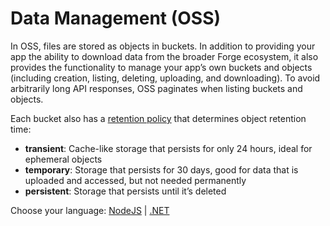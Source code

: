 # Data Management (OSS)

In OSS, files are stored as objects in buckets. In addition to providing your app the ability to download data from the broader Forge ecosystem, it also provides the functionality to manage your app’s own buckets and objects (including creation, listing, deleting, uploading, and downloading). To avoid arbitrarily long API responses, OSS paginates when listing buckets and objects.

Each bucket also has a [retention policy](https://developer.autodesk.com/en/docs/data/v2/overview/retention-policy/) that determines object retention time:

 - **transient**: Cache-like storage that persists for only 24 hours, ideal for ephemeral objects
 - **temporary**: Storage that persists for 30 days, good for data that is uploaded and accessed, but not needed permanently
 - **persistent**: Storage that persists until it’s deleted

 
 Choose your language: [NodeJS](datamanagement/oss/nodejs) | [.NET](datamanagement/oss/net)
